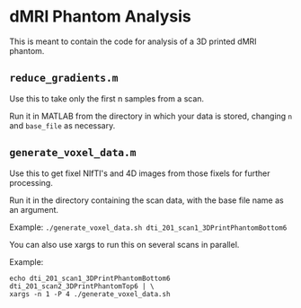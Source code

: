 # dMRI Phantom Analysis

This is meant to contain the code for analysis of a 3D printed dMRI phantom.

## `reduce_gradients.m`

Use this to take only the first n samples from a scan. 

Run it in MATLAB from the directory in which your data is stored, changing `n` and `base_file` as necessary.

## `generate_voxel_data.m`

Use this to get fixel NIfTI's and 4D images from those fixels for further processing.

Run it in the directory containing the scan data, with the base file name as an argument.

Example: `./generate_voxel_data.sh dti_201_scan1_3DPrintPhantomBottom6`

You can also use xargs to run this on several scans in parallel.

Example:

    echo dti_201_scan1_3DPrintPhantomBottom6 dti_201_scan2_3DPrintPhantomTop6 | \
    xargs -n 1 -P 4 ./generate_voxel_data.sh
 
